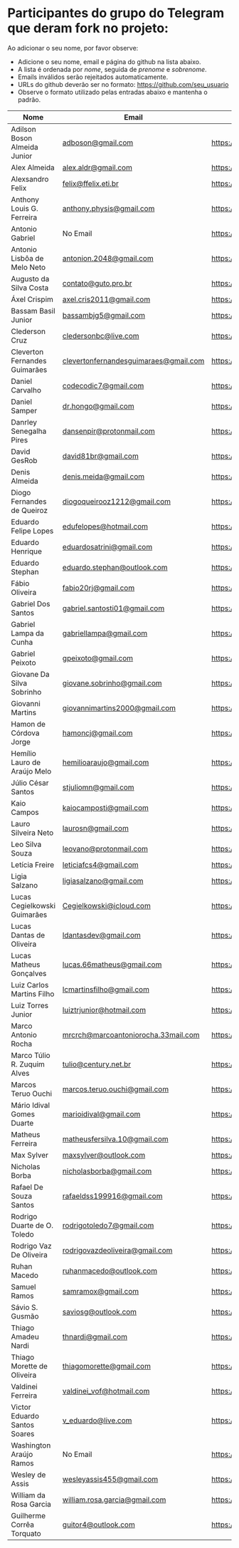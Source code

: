 ﻿# Participantes do grupo do Telegram que deram fork no projeto:

Ao adicionar o seu nome, por favor observe:

* Adicione o seu nome, email e página do github na lista abaixo.
* A lista é ordenada por *nome*, seguida de *prenome* e *sobrenome*.
* Emails inválidos serão rejeitados automaticamente.
* URLs do github deverão ser no formato: https://github.com/seu_usuario
* Observe o formato utilizado pelas entradas abaixo e mantenha o padrão.

| Nome                          | Email                                 | Github Page                           |
| ----------------------------- | ------------------------------------- | ------------------------------------- |
| Adilson Boson Almeida Junior  | adboson@gmail.com                     | https://github.com/adboson            |
| Alex Almeida                  | alex.aldr@gmail.com                   | https://github.com/alexaldr           |
| Alexsandro Felix              | felix@ffelix.eti.br                   | https://github.com/asfelix            |
| Anthony Louis G. Ferreira     | anthony.physis@gmail.com              | https://github.com/anthonyfisicabsb   |
| Antonio Gabriel               | No Email                              | https://github.com/presstart          |
| Antonio Lisbôa de Melo Neto   | antonion.2048@gmail.com               | https://github.com/Note45             |
| Augusto da Silva Costa        | contato@guto.pro.br                   | https://github.com/gutocosta          |
| Áxel Crispim                  | axel.cris2011@gmail.com               | https://github.com/ZartRock           |
| Bassam Basil Junior           | bassambjg5@gmail.com                  | https://github.com/Bassambj           |
| Clederson Cruz                | cledersonbc@live.com                  | https://github.com/Cledersonbc        |
| Cleverton Fernandes Guimarães | clevertonfernandesguimaraes@gmail.com | https://github.com/cfguimaraes        |
| Daniel Carvalho               | codecodic7@gmail.com                  | https://github.com/KDEboy             |
| Daniel Samper                 | dr.hongo@gmail.com                    | https://github.com/daniel-samper      |
| Danrley Senegalha Pires       | dansenpir@protonmail.com              | https://github.com/dansenpir          |
| David GesRob                  | david81br@gmail.com                   | https://github.com/david81brs         |
| Denis Almeida                 | denis.meida@gmail.com                 | https://github.com/denisvba           |
| Diogo Fernandes de Queiroz    | diogoqueirooz1212@gmail.com           | https://github.com/Diogo-Queiroz      |
| Eduardo Felipe Lopes          | edufelopes@hotmail.com                | https://github.com/raikon55           |
| Eduardo Henrique              | eduardosatrini@gmail.com              | https://github.com/satrini            |
| Eduardo Stephan               | eduardo.stephan@outlook.com           | https://github.com/edustephan         |
| Fábio Oliveira                | fabio20rj@gmail.com                   | https://github.com/ffabiorj           |
| Gabriel Dos Santos            | gabriel.santosti01@gmail.com          | https://github.com/GabrielDS          |
| Gabriel Lampa da Cunha        | gabriellampa@gmail.com                | https://github.com/icaroraci/         |
| Gabriel Peixoto               | gpeixoto@gmail.com                    | https://github.com/neuraman           |
| Giovane Da Silva Sobrinho     | giovane.sobrinho@gmail.com            | https://github.com/eu447              |
| Giovanni Martins              | giovannimartins2000@gmail.com         | https://github.com/GiovanniSM20       |
| Hamon de Córdova Jorge        | hamoncj@gmail.com                     | https://github.com/hamonCordova       |
| Hemílio Lauro de Araújo Melo  | hemilioaraujo@gmail.com               | https://github.com/hemilioaraujo      |
| Júlio César Santos            | stjuliomn@gmail.com                   | https://github.com/juliocst           |
| Kaio Campos                   | kaiocamposti@gmail.com                | https://github.com/kaiocampos         |
| Lauro Silveira Neto           | laurosn@gmail.com                     | https://github.com/laurosn            |
| Leo Silva Souza               | leovano@protonmail.com                | https://github.com/leovano            |
| Letícia Freire                | leticiafcs4@gmail.com                 | https://github.com/leticia-freire     |
| Ligia Salzano                 | ligiasalzano@gmail.com                | https://github.com/ligiasalzano       |
| Lucas Cegielkowski Guimarães  | Cegielkowski@icloud.com               | https://github.com/Cegielkowski       |
| Lucas Dantas de Oliveira      | ldantasdev@gmail.com                  | https://github.com/lucantas           |
| Lucas Matheus Gonçalves       | lucas.66matheus@gmail.com             | https://github.com/LucasGon7          |
| Luiz Carlos Martins Filho     | lcmartinsfilho@gmail.com              | https://github.com/luizcmf            |
| Luiz Torres Junior            | luiztrjunior@hotmail.com              | https://github.com/luiztorresjr       |
| Marco Antonio Rocha           | mrcrch@marcoantoniorocha.33mail.com   | https://github.com/mrcrch             |
| Marco Túlio R. Zuquim Alves   | tulio@century.net.br                  | https://github.com/Zuquim             |
| Marcos Teruo Ouchi            | marcos.teruo.ouchi@gmail.com          | https://github.com/nixware            |
| Mário Idival Gomes Duarte     | marioidival@gmail.com                 | https://github.com/marioidival        |
| Matheus Ferreira              | matheusfersilva.10@gmail.com          | https://github.com/matheusfer10       |
| Max Sylver                    | maxsylver@outlook.com                 | https://github.com/MaxTgr             |
| Nicholas Borba                | nicholasborba@gmail.com               | https://github.com/nkborba            |
| Rafael De Souza Santos        | rafaeldss199916@gmail.com             | https://github.com/RafaelDSS          |
| Rodrigo Duarte de O. Toledo   | rodrigotoledo7@gmail.com              | https://github.com/rodrigotoledo7     |
| Rodrigo Vaz De Oliveira       | rodrigovazdeoliveira@gmail.com        | https://github.com/RodrigoVazOliveira |
| Ruhan Macedo                  | ruhanmacedo@outlook.com               | https://github.com/ruhanmacedo        |
| Samuel Ramos                  | samramox@gmail.com                    | https://github.com/samuelramox        |
| Sávio S. Gusmão               | saviosg@outlook.com                   | https://github.com/saviosg            |
| Thiago Amadeu Nardi           | thnardi@gmail.com                     | https://github.com/thnardi            |
| Thiago Morette de Oliveira    | thiagomorette@gmail.com               | https://github.com/Morette            |
| Valdinei Ferreira             | valdinei_vof@hotmail.com              | https://github.com/valdinei11         |
| Victor Eduardo Santos Soares  | v_eduardo@live.com                    | https://github.com/veduardo93         |
| Washington Araújo Ramos       | No Email                              | https://github.com/WashingtonARamos   |
| Wesley de Assis               | wesleyassis455@gmail.com              | https://github.com/Choco02            |
| William da Rosa Garcia        | william.rosa.garcia@gmail.com         | https://github.com/phewill            |
| Guilherme Corrêa Torquato     | guitor4@outlook.com                   | https://github.com/guilherme-tor4     |
